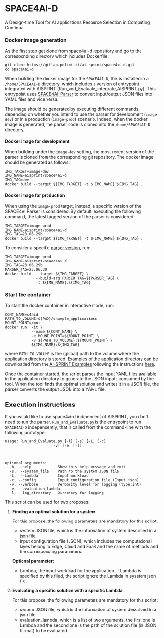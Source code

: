# SPACE4AI-D

A Design-time Tool for AI applications Resource Selection  in Computing Continua

### Docker image generation

As the first step get clone from space4ai-d repository and go to the corresponding directory which includes Dockerfile:
```
git clone https://gitlab.polimi.it/ai-sprint/space4ai-d.git
cd space4ai-d
```
When building the docker image for the `SPACE4AI-D`, this is 
installed in a `/home/SPACE4AI-D` directory, which includes a
version of entrypoint integrated with AISPRINT  (Run_and_Evaluate_integrate_AISPRINT.py). This entrypoint uses [SPACE4AI-Parser](https://gitlab.polimi.it/ai-sprint/space4ai-parser) to convert input/output JSON files into YAML files and vice versa.

The image should be generated by executing different commands, depending on 
whether you intend to use the parser for development (`image-dev`) or in a production (`image-prod`) scenario.
 Indeed, when the docker image is generated, the parser 
code is cloned into the `/home/SPACE4AI-D` directory. 

#### Docker image for development

When building under the `image-dev` setting, the most recent version of the 
parser is cloned from the corresponding git repository. The docker image 
should be generated as follows:

```
IMG_TARGET=image-dev
IMG_NAME=aisprint/space4ai-d
IMG_TAG=dev
docker build --target ${IMG_TARGET} -t ${IMG_NAME}:${IMG_TAG} .
```

#### Docker image for production

When using the `image-prod` target, instead, a specific version of the 
SPACE4AI Parser is considered. By default, executing the following command, 
the latest tagged version of the parser is considered:

```
IMG_TARGET=image-prod
IMG_NAME=aisprint/space4ai-d
IMG_TAG=23.06.29b
docker build --target ${IMG_TARGET} -t ${IMG_NAME}:${IMG_TAG} .
```

To consider a specific 
[parser version](https://gitlab.polimi.it/ai-sprint/space4ai-parser/-/tags), 
run:

```
IMG_TARGET=image-prod
IMG_NAME=aisprint/space4ai-d
IMG_TAG=23.06.29b
PARSER_TAG=23.06.30
docker build  --target ${IMG_TARGET} \
              --build-arg PARSER_TAG=${PARSER_TAG} \
              -t ${IMG_NAME}:${IMG_TAG} .
```

### Start the container

To start the docker container in interactive mode, run:

```
CONT_NAME=s4aid
PATH_TO_VOLUME=${PWD}/example_applications
MOUNT_POINT=/mnt
docker run  -it \
            --name ${CONT_NAME} \
            -e MOUNT_POINT=${MOUNT_POINT} \
            -v ${PATH_TO_VOLUME}:${MOUNT_POINT} \
            ${IMG_NAME}:${IMG_TAG}
```

where `PATH_TO_VOLUME` is the (global) path to the volume where the 
application directory is stored. Examples of the application directory can be downloaded from the 
[AI-SPRINT Examples](https://gitlab.polimi.it/ai-sprint/ai-sprint-examples) 
following the instructions [here](example_applications/README.md).

Once the container started, the script parses the input YAML files available in the 
application directory to generate the JSON inputs consumed by the tool. When the tool finds the optimal solution and writes it in a JSON file, the parser converts the output JSON into a YAML file. 

## Execution instructions

If you would like to use space4ai-d indipendent of AISPRINT, you don't need to run the parser. `Run_and_Evaluate.py` is the entrypoint to run `SPACE4AI-D` independently, that is called from the command-line with the following prototype:

```
usage: Run_and_Evaluate.py [-h] [-s] [-L] [-c] 
                     [-v] [-e] [-l]
                     


optional arguments:
  -h, --help            Show this help message and exit
  -s,  --system_file    Path to the system JSON file
  -L,  --Lambda         Input workload
  -c, --config          Input configuration file (Input.json)
  -v, --verbose         Verbosity level for logging (type:int)
  -e, --evaluation_lambda  
  -l, --log_directory   Directory for logging  
```

This script can be used for two proposes:
1. **Finding an optimal solution for a system**

    For this propose, the following parameters are mandatory for this    script:
    * system JSON file, which is the information of system described in a json file.
    * Input configuration file (JSON), which includes the computational layes belong to Edge, Cloud and FaaS and the name of methods and the corresponding parameters. 

    **Optional parameter:**
    * Lambda, the input workload for the application. If Lambda is specified by this filed, the script ignore the Lambda in sysstem json file.


2. **Evaluating a specific solution with a specific Lambda**

    For this propose, the following parameters are mandatory for this    script:
    * system JSON file, which is the information of system described in a json file.
    * evaluation_lambda, which is a list of two arguments, the first one is Lambda and the second one is the path of the solution file (in JSON format) to be evaluated. 








